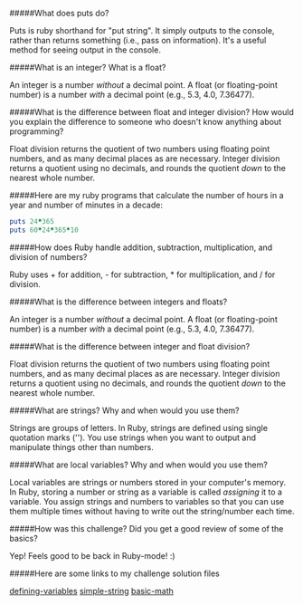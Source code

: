 

#####What does puts do?

Puts is ruby shorthand for "put string". It simply outputs to the console, rather than returns something (i.e., pass on information). It's a useful method for seeing output in the console.


#####What is an integer? What is a float?

An integer is a number *without* a decimal point. A float (or floating-point number) is a number *with* a decimal point (e.g., 5.3, 4.0, 7.36477).

#####What is the difference between float and integer division? How would you explain the difference to someone who doesn't know anything about programming?

Float division returns the quotient of two numbers using floating point numbers, and as many decimal places as are necessary. Integer division returns a quotient using no decimals, and rounds the quotient *down* to the nearest whole number.


#####Here are my ruby programs that calculate the number of hours in a year and number of minutes in a decade:

```ruby
puts 24*365
puts 60*24*365*10
```

#####How does Ruby handle addition, subtraction, multiplication, and division of numbers?

Ruby uses + for addition, - for subtraction, * for multiplication, and / for division.

#####What is the difference between integers and floats?

An integer is a number *without* a decimal point. A float (or floating-point number) is a number *with* a decimal point (e.g., 5.3, 4.0, 7.36477).

#####What is the difference between integer and float division?

Float division returns the quotient of two numbers using floating point numbers, and as many decimal places as are necessary. Integer division returns a quotient using no decimals, and rounds the quotient *down* to the nearest whole number.

#####What are strings? Why and when would you use them?

Strings are groups of letters. In Ruby, strings are defined using single quotation marks (''). You use strings when you want to output and manipulate things other than numbers.

#####What are local variables? Why and when would you use them?

Local variables are strings or numbers stored in your computer's memory. In Ruby, storing a number or string as a variable is called *assigning* it to a variable. You assign strings and numbers to variables so that you can use them multiple times without having to write out the string/number each time.

#####How was this challenge? Did you get a good review of some of the basics?

Yep! Feels good to be back in Ruby-mode! :)

#####Here are some links to my challenge solution files

[defining-variables](./defining-variables.rb)
[simple-string](./simple-string.rb)
[basic-math](./basic-math.rb)



